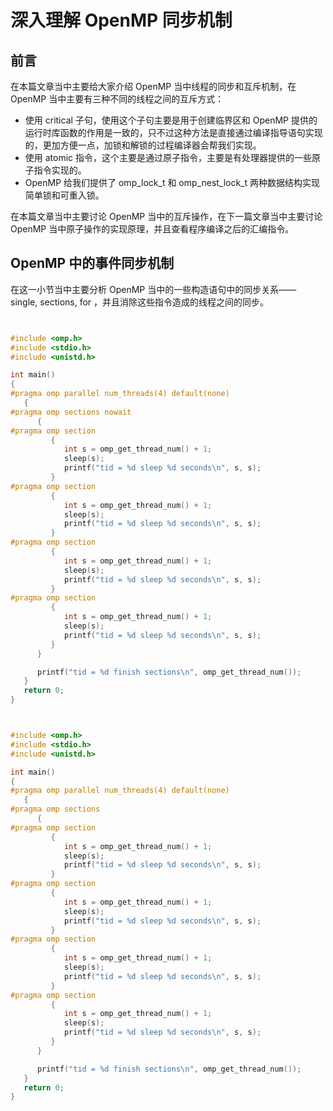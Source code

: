 # 深入理解 OpenMP 同步机制
## 前言
在本篇文章当中主要给大家介绍 OpenMP 当中线程的同步和互斥机制，在 OpenMP 当中主要有三种不同的线程之间的互斥方式：

- 使用 critical 子句，使用这个子句主要是用于创建临界区和 OpenMP 提供的运行时库函数的作用是一致的，只不过这种方法是直接通过编译指导语句实现的，更加方便一点，加锁和解锁的过程编译器会帮我们实现。
- 使用 atomic 指令，这个主要是通过原子指令，主要是有处理器提供的一些原子指令实现的。
- OpenMP 给我们提供了 omp_lock_t 和 omp_nest_lock_t 两种数据结构实现简单锁和可重入锁。

在本篇文章当中主要讨论 OpenMP 当中的互斥操作，在下一篇文章当中主要讨论 OpenMP 当中原子操作的实现原理，并且查看程序编译之后的汇编指令。

## OpenMP 中的事件同步机制

在这一小节当中主要分析 OpenMP 当中的一些构造语句中的同步关系—— single, sections, for ，并且消除这些指令造成的线程之间的同步。



```c


#include <omp.h>
#include <stdio.h>
#include <unistd.h>

int main()
{
#pragma omp parallel num_threads(4) default(none)
   {
#pragma omp sections nowait
      {
#pragma omp section
         {
            int s = omp_get_thread_num() + 1;
            sleep(s);
            printf("tid = %d sleep %d seconds\n", s, s);
         }
#pragma omp section
         {
            int s = omp_get_thread_num() + 1;
            sleep(s);
            printf("tid = %d sleep %d seconds\n", s, s);
         }
#pragma omp section
         {
            int s = omp_get_thread_num() + 1;
            sleep(s);
            printf("tid = %d sleep %d seconds\n", s, s);
         }
#pragma omp section
         {
            int s = omp_get_thread_num() + 1;
            sleep(s);
            printf("tid = %d sleep %d seconds\n", s, s);
         }
      }

      printf("tid = %d finish sections\n", omp_get_thread_num());
   }
   return 0;
}

```



```c


#include <omp.h>
#include <stdio.h>
#include <unistd.h>

int main()
{
#pragma omp parallel num_threads(4) default(none)
   {
#pragma omp sections
      {
#pragma omp section
         {
            int s = omp_get_thread_num() + 1;
            sleep(s);
            printf("tid = %d sleep %d seconds\n", s, s);
         }
#pragma omp section
         {
            int s = omp_get_thread_num() + 1;
            sleep(s);
            printf("tid = %d sleep %d seconds\n", s, s);
         }
#pragma omp section
         {
            int s = omp_get_thread_num() + 1;
            sleep(s);
            printf("tid = %d sleep %d seconds\n", s, s);
         }
#pragma omp section
         {
            int s = omp_get_thread_num() + 1;
            sleep(s);
            printf("tid = %d sleep %d seconds\n", s, s);
         }
      }

      printf("tid = %d finish sections\n", omp_get_thread_num());
   }
   return 0;
}
```

